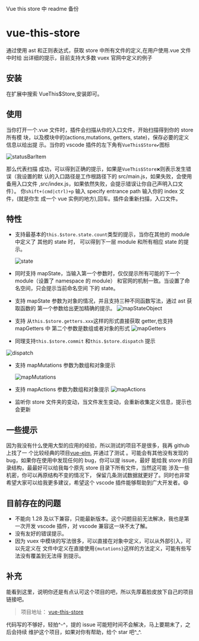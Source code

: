 Vue this store 中 readme 备份

# vue-this-store

通过使用 ast 和正则表达式，获取 store 中所有文件的定义,在用户使用.vue 文件中时给
出详细的提示，目前支持大多数 vuex 官网中定义的例子

## 安装

在扩展中搜索 VueThis\$Store,安装即可。

## 使用

当你打开一个.vue 文件时，插件会扫描从你的入口文件，开始扫描得到你的 store 所有模
块，以及模块中的(actions,mutations, getters, state)，保存必要的定义信息以给出提
示。当你的 vscode 插件的左下角有`VueThis$Store✔️`图标

![statusBarItem](http://vuethisstore.flatpeach.xyz/statusBarItem.jpg)

那么代表扫描 成功，可以得到正确的提示，如果是`VueThis$Store❌`则表示发生错误（我设置的默
认的入口路径是工作根路径下的 src/main.js，如果失败，会使用备用入口文件
,src/index.js，如果依然失败，会提示错误让你自己声明入口文件）。
你`shift+(cmd|ctrl)+p` 输入 specify entrance path 输入你的 index 文件，(就是你生
成一个 vue 实例的地方),回车。插件会重新扫描，入口文件。

## 特性

- 支持最基本的`this.$store.state.count`类型的提示，当你在其他的 module 中定义了
  其他的 state 时， 可以得到下一层 module 和所有相应 state 的提示。

  ![state](http://vuethisstore.flatpeach.xyz/state.gif)

- 同时支持 mapState，当输入第一个参数时，仅仅提示所有可能的下一个 module（设置了
  namespace 的 module） 和官网的机制一致。当设置了命名空间，只会提示当前命名空间
  下的 state。
  <!-- ![mapState](http://vuethisstore.flatpeach.xyz/mapState.gif) -->
- 支持 mapState 参数为对象的情况，并且支持三种不同函数写法，通过 ast 获取函数的
  第一个参数给出更加精确的提示。
  ![mapStateObject](https://user-gold-cdn.xitu.io/2018/12/14/167acd1af1043e07?w=1425&h=761&f=gif&s=1881854)
- 支持 从`this.$store.getters.xxx`这样的形式直接获取 getter,也支持 mapGetters 中
  第二个参数是数组或者对象的形式
  ![mapGetters](http://vuethisstore.flatpeach.xyz/getter.gif)
- 同理支持`this.$store.commit` 和`this.$store.dispatch` 提示

![dispatch](http://vuethisstore.flatpeach.xyz/commit.gif)

- 支持 mapMutations 参数为数组和对象提示

  ![mapMutations](http://vuethisstore.flatpeach.xyz/mapmutation.gif)

- 支持 mapActions 参数为数组和对象提示
  ![mapActions](http://vuethisstore.flatpeach.xyz/mapAction.gif)
- 监听你 store 文件夹的变动，当文件发生变动，会重新收集定义信息，提示也会更新

## 一些提示

因为我没有什么使用大型的应用的经验，所以测试的项目不是很多，我再 github 上找了一
个比较经典的项目[vue-elm](https://github.com/bailicangdu/vue2-elm), 并通过了测试
。可能会有其他没有发现的 bug，如果你在使用中发现任何的 bug，你可以提 issue，最好
能给我 store 的目录结构，最最好可以给我每个原先 store 目录下所有文件，当然这可能
涉及一些机密，你可以再原结构不变的情况下， 保留几条测试数据就更好了。同时也非常
希望大家可以给我更多建议，希望这个 vscode 插件能够帮助到广大开发者。:smile:

## 目前存在的问题

- 不能向 1.28 及以下兼容，只能最新版本。这个问题目前无法解决，我也是第一次开发
  vscode 插件，对 vscode 兼容这一块不太了解。
- 没有友好的错误提示。
- 因为 vuex 中模块的写法很多，可以直接在对象中定义，可以从外部引入，可以先定义在
  文件中定义在直接使用`{mutations}`这样的方法定义，可能有些写法没有覆盖到无法得
  到提示。

## 补充

能看到这里，说明你还是有点认可这个项目的吧，所以先厚着脸皮放下自己的项目链接吧。

> 项目地址： [vue-this-store](https://github.com/IWANABETHATGUY/vue-this-store)

代码写的不够好，轻拍^-^，提的 issue 可能短时间不会解决，马上要期末了，之后会持续
维护这个项目，如果对你有帮助，给个 star 吧^\_^.
